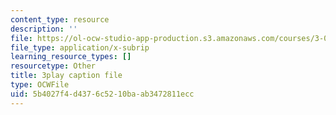 ```yaml
---
content_type: resource
description: ''
file: https://ol-ocw-studio-app-production.s3.amazonaws.com/courses/3-091sc-introduction-to-solid-state-chemistry-fall-2010/5b4027f4d4376c5210baab3472811ecc_LHRZLeQ2aaM.srt
file_type: application/x-subrip
learning_resource_types: []
resourcetype: Other
title: 3play caption file
type: OCWFile
uid: 5b4027f4-d437-6c52-10ba-ab3472811ecc
---
```

